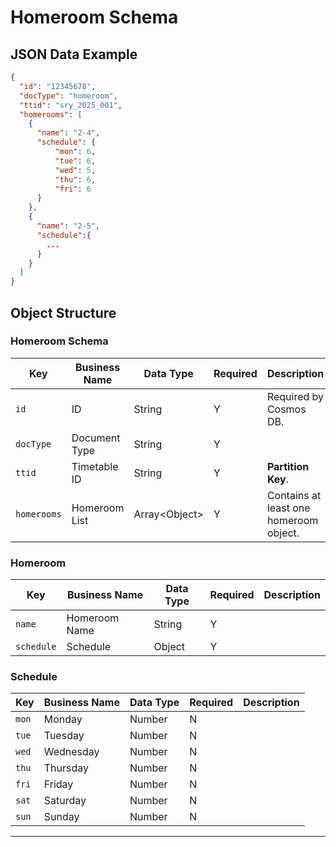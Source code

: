 # Homeroom Schema

## JSON Data Example

```json
{
  "id": "12345678",
  "docType": "homeroom",
  "ttid": "sry_2025_001",
  "homerooms": [
    {
      "name": "2-4",
      "schedule": {
          "mon": 6,
          "tue": 6,
          "wed": 5,
          "thu": 6,
          "fri": 6
      }
    },
    {
      "name": "2-5",
      "schedule":{
        ...
      }
    }
  ]
}
```

## Object Structure

### Homeroom Schema

| Key         | Business Name | Data Type       | Required | Description                            |
| ----------- | ------------- | --------------- | -------- | -------------------------------------- |
| `id`        | ID            | String          | Y        | Required by Cosmos DB.                 |
| `docType`   | Document Type | String          | Y        |                                        |
| `ttid`      | Timetable ID  | String          | Y        | **Partition Key**.                     |
| `homerooms` | Homeroom List | Array\<Object\> | Y        | Contains at least one homeroom object. |

### Homeroom

| Key        | Business Name | Data Type | Required | Description |
| ---------- | ------------- | --------- | -------- | ----------- |
| `name`     | Homeroom Name | String    | Y        |             |
| `schedule` | Schedule      | Object    | Y        |             |

### Schedule

| Key   | Business Name | Data Type | Required | Description |
| ----- | ------------- | --------- | -------- | ----------- |
| `mon` | Monday        | Number    | N        |             |
| `tue` | Tuesday       | Number    | N        |             |
| `wed` | Wednesday     | Number    | N        |             |
| `thu` | Thursday      | Number    | N        |             |
| `fri` | Friday        | Number    | N        |             |
| `sat` | Saturday      | Number    | N        |             |
| `sun` | Sunday        | Number    | N        |             |

---
